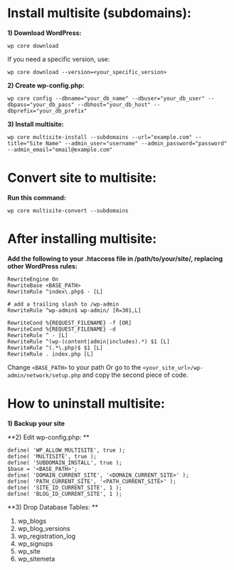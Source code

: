 Install multisite (subdomains):
===============================
**1) Download WordPress:**
```
wp core download
```

If you need a specific version, use:
```
wp core download --version=<your_specific_version>
```

**2) Create wp-config.php:**
```
wp core config --dbname="your_db_name" --dbuser="your_db_user" --dbpass="your_db_pass" --dbhost="your_db_host" --dbprefix="your_db_prefix"
```

**3) Install multisite:**
```
wp core multisite-install --subdomains --url="example.com" --title="Site Name" --admin_user="username" --admin_password="password" --admin_email="email@example.com"
```

Convert site to multisite:
==========================
**Run this command:**
```
wp core multisite-convert --subdomains
```

After installing multisite:
===========================
**Add the following to your .htaccess file in /path/to/your/site/, replacing other WordPress rules:**
```
RewriteEngine On
RewriteBase <BASE_PATH>
RewriteRule ^index\.php$ - [L]

# add a trailing slash to /wp-admin
RewriteRule ^wp-admin$ wp-admin/ [R=301,L]

RewriteCond %{REQUEST_FILENAME} -f [OR]
RewriteCond %{REQUEST_FILENAME} -d
RewriteRule ^ - [L]
RewriteRule ^(wp-(content|admin|includes).*) $1 [L]
RewriteRule ^(.*\.php)$ $1 [L]
RewriteRule . index.php [L]
```
Change ```<BASE_PATH>``` to your path
Or go to the ```<your_site_url>/wp-admin/network/setup.php``` and copy the second piece of code.

How to uninstall multisite:
===========================
**1) Backup your site**

**2) Edit wp-config.php: **
```
define( 'WP_ALLOW_MULTISITE', true );
define( 'MULTISITE', true );
define( 'SUBDOMAIN_INSTALL', true );
$base = '<BASE_PATH>';
define( 'DOMAIN_CURRENT_SITE', '<DOMAIN_CURRENT_SITE>' );
define( 'PATH_CURRENT_SITE', '<PATH_CURRENT_SITE>' );
define( 'SITE_ID_CURRENT_SITE', 1 );
define( 'BLOG_ID_CURRENT_SITE', 1 );
```

**3) Drop Database Tables: **
1) wp_blogs
2) wp_blog_versions
3) wp_registration_log
4) wp_signups
5) wp_site
6) wp_sitemeta
